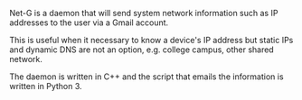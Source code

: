 Net-G is a daemon that will send system network information such as IP addresses to the user via a Gmail account.

This is useful when it necessary to know a device's IP address but static IPs and dynamic DNS are not an option, e.g. college campus, other shared network.

The daemon is written in C++ and the script that emails the information is written in Python 3.

